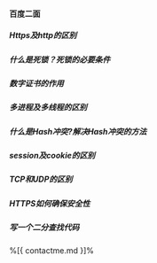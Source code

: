 #### 百度二面

##### Https及http的区别


##### 什么是死锁？死锁的必要条件


##### 数字证书的作用


##### 多进程及多线程的区别


##### 什么是Hash冲突?解决Hash冲突的方法


##### session及cookie的区别


##### TCP和UDP的区别


##### HTTPS如何确保安全性

##### 写一个二分查找代码

%[{ contactme.md }]%
